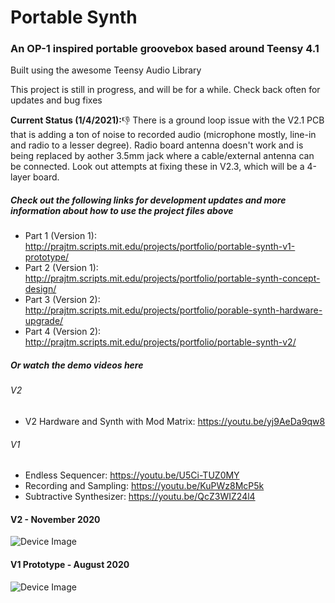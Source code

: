 # Portable Synth
### An OP-1 inspired portable groovebox based around Teensy 4.1
Built using the awesome Teensy Audio Library
 
This project is still in progress, and will be for a while. Check back often for updates and bug fixes

**Current Status (1/4/2021):**:-1: There is a ground loop issue with the V2.1 PCB that is adding a ton of noise to recorded audio (microphone mostly, line-in and radio to a lesser degree). Radio board antenna doesn't work and is being replaced by aother 3.5mm jack where a cable/external antenna can be connected. Look out  attempts at fixing these in V2.3, which will be a 4-layer board.

##### Check out the following links for development updates and more information about how to use the project files above
* Part 1 (Version 1): http://prajtm.scripts.mit.edu/projects/portfolio/portable-synth-v1-prototype/
* Part 2 (Version 1): http://prajtm.scripts.mit.edu/projects/portfolio/portable-synth-concept-design/
* Part 3 (Version 2): http://prajtm.scripts.mit.edu/projects/portfolio/porable-synth-hardware-upgrade/
* Part 4 (Version 2): http://prajtm.scripts.mit.edu/projects/portfolio/portable-synth-v2/

##### Or watch the demo videos here
###### V2
* V2 Hardware and Synth with Mod Matrix: https://youtu.be/yj9AeDa9qw8
###### V1
* Endless Sequencer: https://youtu.be/U5Ci-TUZ0MY
* Recording and Sampling: https://youtu.be/KuPWz8McP5k
* Subtractive Synthesizer: https://youtu.be/QcZ3WIZ24l4

#### V2 - November 2020
![Device Image](https://i.imgur.com/UdRvTxv.png)

#### V1 Prototype - August 2020
![Device Image](https://i.imgur.com/wGqdGyz.jpg)

